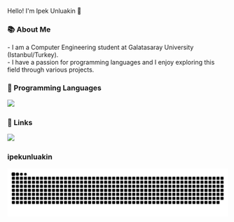 Hello! I'm Ipek Unluakin 👋

<h3 align="left">📚 About Me</h3>
- I am a Computer Engineering student at Galatasaray University (Istanbul/Turkey).<br>
- I have a passion for programming languages and I enjoy exploring this field through various projects.

<h3 align="left">🚀 Programming Languages</h3>
<p align="left">
    <img src="https://skillicons.dev/icons?i=c,cpp,java,python" />
</p>
<h3 align="left">🔗 Links</h3>
<p align="left">
    <a href="https://www.linkedin.com/in/ipekunluakin/">
        <img src="https://skillicons.dev/icons?i=linkedin" />
    </a>
</p>
<h3 align="left"> ipekunluakin</h3>

<picture>
  <source
    media="(prefers-color-scheme: dark)"
    srcset="https://raw.githubusercontent.com/platane/snk/output/github-contribution-grid-snake-dark.svg"
  />
  <source
    media="(prefers-color-scheme: light)"
    srcset="https://raw.githubusercontent.com/platane/snk/output/github-contribution-grid-snake.svg"
  />
  <img
    alt="github contribution grid snake animation"
    src="https://raw.githubusercontent.com/platane/snk/output/github-contribution-grid-snake.svg"
  />
</picture>



     
  
